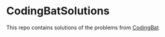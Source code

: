 # CodingBatSolutions
This repo contains solutions of the problems from <a href="https://codingbat.com/java" target ="_blank">CodingBat</a>
